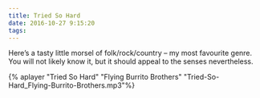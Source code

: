 ```yaml
---
title: Tried So Hard
date: 2016-10-27 9:15:20
tags:
---
```


Here’s a tasty little morsel of folk/rock/country – my most favourite genre. You will not likely know it, but it should appeal to the senses nevertheless.

{% aplayer "Tried So Hard" "Flying Burrito Brothers" "Tried-So-Hard_Flying-Burrito-Brothers.mp3"%}
